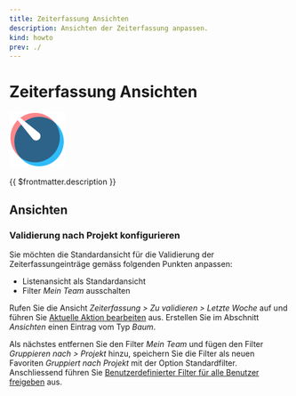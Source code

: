 ```yaml
---
title: Zeiterfassung Ansichten
description: Ansichten der Zeiterfassung anpassen.
kind: howto
prev: ./
---
```

# Zeiterfassung Ansichten
![icons_odoo_hr_timesheet](attachments/icons_odoo_hr_timesheet.png)

{{ $frontmatter.description }}

## Ansichten

### Validierung nach Projekt konfigurieren

Sie möchten die Standardansicht für die Validierung der Zeiterfassungeinträge gemäss folgenden Punkten anpassen:
* Listenansicht als Standardansicht
* Filter *Mein Team* ausschalten

Rufen Sie die Ansicht *Zeiterfassung > Zu validieren > Letzte Woche* auf und führen Sie [Aktuelle Aktion bearbeiten](Development%20Actions.md#Aktuelle%20Aktion%20bearbeiten) aus. Erstellen Sie im Abschnitt *Ansichten* einen  Eintrag vom Typ *Baum*.

Als nächstes entfernen Sie den Filter *Mein Team* und fügen den Filter *Gruppieren nach > Projekt* hinzu, speichern Sie die Filter als neuen Favoriten *Gruppiert nach Projekt* mit der Option Standardfilter. Anschliessend führen Sie [Benutzerdefinierter Filter für alle Benutzer freigeben](Development%20Views.md#Benutzerdefinierter%20Filter%20für%20alle%20Benutzer%20freigeben) aus.
